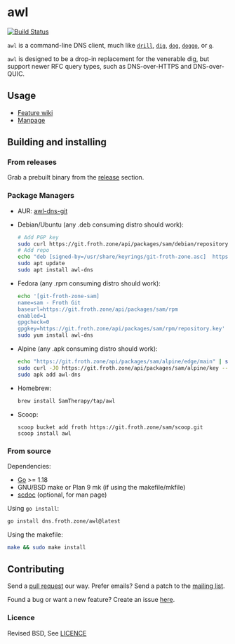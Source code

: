 # awl

[![Build Status](https://ci.git.froth.zone/api/badges/sam/awl/status.svg)](https://ci.git.froth.zone/sam/awl)

`awl` is a command-line DNS client, much like
[`drill`](https://github.com/NLnetLabs/ldns),
[`dig`](https://bind9.readthedocs.io/en/v9_18_3/manpages.html#dig-dns-lookup-utility),
[`dog`](https://github.com/ogham/dog),
[`doggo`](https://github.com/mr-karan/doggo), or
[`q`](https://github.com/natesales/q).

`awl` is designed to be a drop-in replacement for the venerable dig, but support
newer RFC query types, such as DNS-over-HTTPS and DNS-over-QUIC.

## Usage

- [Feature wiki](https://git.froth.zone/sam/awl/wiki/Supported)
- [Manpage](https://git.froth.zone/sam/awl/wiki/awl.1)

## Building and installing

### From releases

Grab a prebuilt binary from the
[release](https://git.froth.zone/sam/awl/releases) section.

### Package Managers

- AUR: [awl-dns-git](https://aur.archlinux.org/packages/awl-dns-git)
- Debian/Ubuntu (any .deb consuming distro should work):

  ```sh
  # Add PGP key
  sudo curl https://git.froth.zone/api/packages/sam/debian/repository.key -o /usr/share/keyrings/git-froth-zone.asc
  # Add repo
  echo "deb [signed-by=/usr/share/keyrings/git-froth-zone.asc]  https://git.froth.zone/api/packages/sam/debian sid main" | sudo tee /etc/apt/sources.list.d/git-froth-zone.list
  sudo apt update
  sudo apt install awl-dns
  ```

- Fedora (any .rpm consuming distro should work):
    ```sh
    echo '[git-froth-zone-sam]
    name=sam - Froth Git
    baseurl=https://git.froth.zone/api/packages/sam/rpm
    enabled=1
    gpgcheck=0
    gpgkey=https://git.froth.zone/api/packages/sam/rpm/repository.key' | sudo tee /etc/yum.repos.d/git-froth-zone-sam.repo
    sudo yum install awl-dns
    ```

- Alpine (any .apk consuming distro should work):
  ```sh
  echo "https://git.froth.zone/api/packages/sam/alpine/edge/main" | sudo tee -a /etc/apk/repositories
  sudo curl -JO https://git.froth.zone/api/packages/sam/alpine/key --output-dir /etc/apk/keys
  sudo apk add awl-dns
  ```

- Homebrew:

  ```sh
  brew install SamTherapy/tap/awl
  ```

- Scoop:

  ```pwsh
  scoop bucket add froth https://git.froth.zone/sam/scoop.git
  scoop install awl
  ```

### From source

Dependencies:

- [Go](https://go.dev/) >= 1.18
- GNU/BSD make or Plan 9 mk (if using the makefile/mkfile)
- [scdoc](https://git.sr.ht/~sircmpwn/scdoc) (optional, for man page)

Using `go install`:

```sh
go install dns.froth.zone/awl@latest
```

Using the makefile:

```sh
make && sudo make install
```

## Contributing

Send a [pull request](https://git.froth.zone/sam/awl/pulls) our way. Prefer
emails? Send a patch to the
[mailing list](https://lists.sr.ht/~sammefishe/awl-dev).

Found a bug or want a new feature? Create an issue
[here](https://git.froth.zone/sam/awl/issues).

### Licence

Revised BSD, See [LICENCE](./LICENCE)
